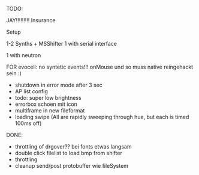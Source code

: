 TODO:


JAY!!!!!!!!!
Insurance

Setup

1-2 Synths + MSShifter
 1 with serial interface

 1 with neutron





FOR evocell: no syntetic events!!! onMouse und so muss native reingehackt sein :)

* shutdown in error mode after 3 sec
* AP list config
* todo: super low brightness
* errorbox schoen mit icon
* multiframe in new fileformat
* loading swipe (All are rapidly sweeping through hue, but each is timed 100ms off)


DONE:


* throttling of drgover?? bei fonts etwas langsam
* double click filelist to load bmp from shifter
* throttling
* cleanup send/post protobuffer wie fileSystem
